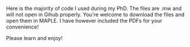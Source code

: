 Here is the majority of code I used during my PhD.
The files are .mw and will not open in Gihub properly. You're welcome to download the files and open them in MAPLE. I have however included the PDFs for your convenience!

Please learn and enjoy!
